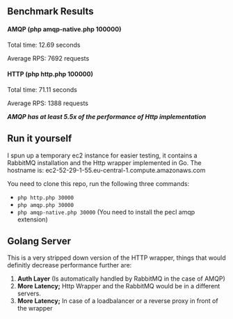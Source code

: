 ## Benchmark Results

#### AMQP (php amqp-native.php 100000)

Total time: 12.69 seconds

Average RPS: 7692 requests

#### HTTP (php http.php 100000)

Total time: 71.11 seconds

Average RPS: 1388 requests

***AMQP has at least 5.5x of the performance of Http implementation***

## Run it yourself

I spun up a temporary ec2 instance for easier testing, it contains a RabbitMQ installation and the Http wrapper implemented in Go. The hostname is: ec2-52-29-1-55.eu-central-1.compute.amazonaws.com

You need to clone this repo, run the following three commands:
- ```php http.php 30000```
- ```php amqp.php 30000```
- ```php amqp-native.php 30000``` (You need to install the pecl amqp extension)

## Golang Server

This is a very stripped down version of the HTTP wrapper, things that would definitly decrease performance further are:

1. **Auth Layer** (Is automatically handled by RabbitMQ in the case of AMQP)
2. **More Latency;** Http Wrapper and the RabbitMQ would be in a different servers.
3. **More Latency;** In case of a loadbalancer or a reverse proxy in front of the wrapper
